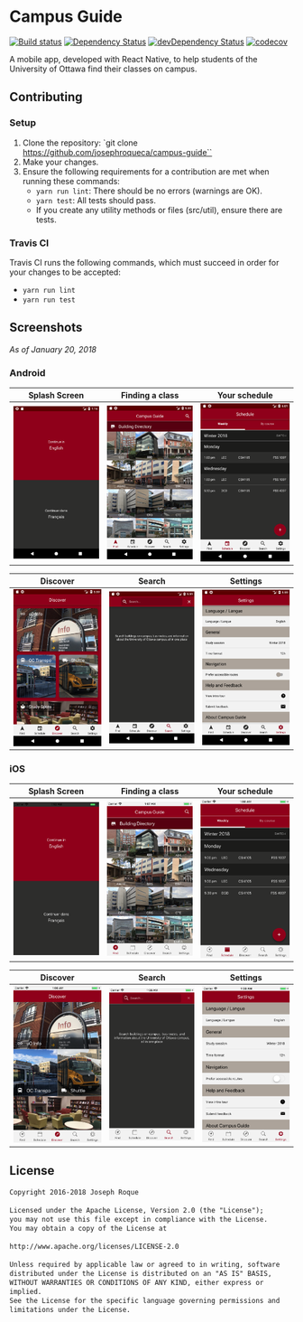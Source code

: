 # Campus Guide

[![Build status](https://travis-ci.org/josephroqueca/campus-guide.svg?branch=master)](https://travis-ci.org/josephroqueca/campus-guide)
[![Dependency Status](https://david-dm.org/josephroqueca/campus-guide.svg)](https://david-dm.org/josephroqueca/campus-guide)
[![devDependency Status](https://david-dm.org/josephroqueca/campus-guide/dev-status.svg)](https://david-dm.org/josephroqueca/campus-guide?type=dev)
[![codecov](https://codecov.io/gh/josephroqueca/campus-guide/branch/master/graph/badge.svg)](https://codecov.io/gh/josephroqueca/campus-guide)


A mobile app, developed with React Native, to help students of the University of Ottawa find their classes on campus.

## Contributing

### Setup

1. Clone the repository: `git clone https://github.com/josephroqueca/campus-guide``
2. Make your changes.
3. Ensure the following requirements for a contribution are met when running these commands:
    - `yarn run lint`: There should be no errors (warnings are OK).
    - `yarn test`: All tests should pass.
    - If you create any utility methods or files (src/util), ensure there are tests.

### Travis CI

Travis CI runs the following commands, which must succeed in order for your changes to be accepted:

- `yarn run lint`
- `yarn run test`

## Screenshots

*As of January 20, 2018*

### Android

| Splash Screen | Finding a class | Your schedule |
|:-------------:|:---------------:|:-------------:|
| <img src='./screenshots/android/language.png' width='220' alt='Android language selection'/> | <img src='./screenshots/android/find.png' width='220' alt='Android find screen'/> | <img src='./screenshots/android/schedule.png' width='220' alt='Android schedule screen'/> |

| Discover | Search | Settings |
|:--------:|:------:|:--------:|
| <img src='./screenshots/android/discover.png' width='220' alt='Android discover screen'/> | <img src='./screenshots/android/search.png' width='220' alt='Android search screen'/> | <img src='./screenshots/android/settings.png' width='220' alt='Android settings screen'/> |

### iOS


| Splash Screen | Finding a class | Your schedule |
|:-------------:|:---------------:|:-------------:|
| <img src='./screenshots/ios/language.png' width='220' alt='iOS language selection'/> | <img src='./screenshots/ios/find.png' width='220' alt='iOS find screen'/> | <img src='./screenshots/ios/schedule.png' width='220' alt='iOS schedule screen'/> |

| Discover | Search | Settings |
|:--------:|:------:|:--------:|
| <img src='./screenshots/ios/discover.png' width='220' alt='iOS discover screen'/> | <img src='./screenshots/ios/search.png' width='220' alt='iOS search screen'/> | <img src='./screenshots/ios/settings.png' width='220' alt='iOS settings screen'/> |

## License

```
Copyright 2016-2018 Joseph Roque

Licensed under the Apache License, Version 2.0 (the "License");
you may not use this file except in compliance with the License.
You may obtain a copy of the License at

http://www.apache.org/licenses/LICENSE-2.0

Unless required by applicable law or agreed to in writing, software
distributed under the License is distributed on an "AS IS" BASIS,
WITHOUT WARRANTIES OR CONDITIONS OF ANY KIND, either express or implied.
See the License for the specific language governing permissions and
limitations under the License.
```
